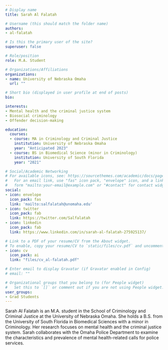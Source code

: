 ```yaml
---
# Display name
title: Sarah Al Falatah

# Username (this should match the folder name)
authors:
- al-falatah

# Is this the primary user of the site?
superuser: false

# Role/position
role: M.A. Student

# Organizations/Affiliations
organizations:
- name: University of Nebraska Omaha
  url: ""

# Short bio (displayed in user profile at end of posts)
bio: 

interests:
- Mental health and the criminal justice system
- Biosocial criminology
- Offender decision-making

education:
  courses:
  - course: MA in Criminology and Criminal Justice
    institution: University of Nebraska Omaha
    year: "Anticipated 2023"
  - course: BS in Biomedical Science (minor in Criminology)
    institution: University of South Florida
    year: "2021"

# Social/Academic Networking
# For available icons, see: https://sourcethemes.com/academic/docs/page-builder/#icons
#   For an email link, use "fas" icon pack, "envelope" icon, and a link in the
#   form "mailto:your-email@example.com" or "#contact" for contact widget.
social:
- icon: envelope
  icon_pack: fas
  link: 'mailto:salfalatah@unomaha.edu'
- icon: twitter
  icon_pack: fab
  link: https://twitter.com/Salfalatah
- icon: linkedin
  icon_pack: fab
  link: https://www.linkedin.com/in/sarah-al-falatah-275925137/

# Link to a PDF of your resume/CV from the About widget.
# To enable, copy your resume/CV to `static/files/cv.pdf` and uncomment the lines below.
- icon: cv
  icon_pack: ai
  link: "files/cv_al-falatah.pdf"

# Enter email to display Gravatar (if Gravatar enabled in Config)
# email: ""

# Organizational groups that you belong to (for People widget)
#   Set this to `[]` or comment out if you are not using People widget.
user_groups:
- Grad Students
---
```


Sarah Al Falatah is an M.A. student in the School of Criminology and Criminal Justice at the University of Nebraska Omaha. She holds a B.S. from the University of South Florida in Biomedical Sciences with a minor in Criminology. Her research focuses on mental health and the criminal justice system. Sarah collaborates with the Omaha Police Department to examine the characteristics and prevalence of mental health-related calls for police services. 
